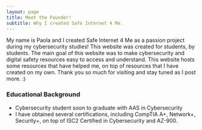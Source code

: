 ```yaml
---
layout: page
title: Meet the Founder!
subtitle: Why I created Safe Internet 4 Me.
---
```


My name is Paola and I created Safe Internet 4 Me as a passion project during my cybersecurity studies! This website was created for students, by students. The main goal of this website was to make cybersecurity and digital safety resources easy to access and understand. This website hosts some resources that have helped me, on top of resources that I have created on my own. Thank you so much for visiting and stay tuned as I post more. :)

### Educational Background
 - Cybersecurity student soon to graduate with AAS in Cybersecurity
 - I have obtained several certifications, including CompTIA A+, Network+, Security+, on top of ISC2 Certified in Cybersecurity and AZ-900.
